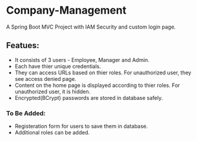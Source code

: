 # Company-Management

A Spring Boot MVC Project with IAM Security and custom login page. 

## Featues:
- It consists of 3 users - Employee, Manager and Admin.
- Each have thier unique credentials.
- They can access URLs based on thier roles.  For unauthorized user, they see access denied page.
- Content on the home page is displayed according to thier roles. For unauthorized user, it is hidden.
- Encrypted(BCrypt) passwords are stored in database safely.

### To Be Added:
- Registeration form for users to save them in database.
- Additional roles can be added.
